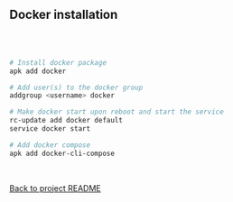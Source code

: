 ## Docker installation

<br>
<br>


```sh
# Install docker package
apk add docker

# Add user(s) to the docker group 
addgroup <username> docker

# Make docker start upon reboot and start the service
rc-update add docker default
service docker start

# Add docker compose
apk add docker-cli-compose
```

<br>

[Back to project README](README.md)